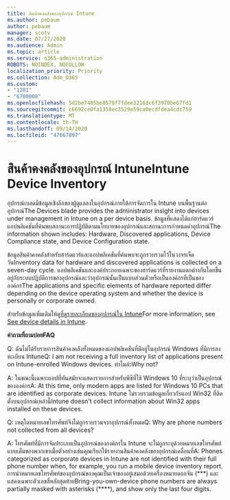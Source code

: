 ```yaml
---
title: สินค้าคงคลังของอุปกรณ์ Intune
ms.author: pebaum
author: pebaum
manager: scotv
ms.date: 07/27/2020
ms.audience: Admin
ms.topic: article
ms.service: o365-administration
ROBOTS: NOINDEX, NOFOLLOW
localization_priority: Priority
ms.collection: Adm_O365
ms.custom:
- "1281"
- "6700008"
ms.openlocfilehash: 5d2be7485be8578f7fdee3216dc6f3970be67fd1
ms.sourcegitcommit: c6692ce0fa1358ec3529e59ca0ecdfdea4cdc759
ms.translationtype: MT
ms.contentlocale: th-TH
ms.lasthandoff: 09/14/2020
ms.locfileid: "47667897"
---
```

# <a name="intune-device-inventory"></a><span data-ttu-id="0cdd7-102">สินค้าคงคลังของอุปกรณ์ Intune</span><span class="sxs-lookup"><span data-stu-id="0cdd7-102">Intune Device Inventory</span></span>

<span data-ttu-id="0cdd7-103">อุปกรณ์เบลดมีข้อมูลเชิงลึกของผู้ดูแลลงในอุปกรณ์ภายใต้การจัดการใน Intune บนพื้นฐานต่ออุปกรณ์</span><span class="sxs-lookup"><span data-stu-id="0cdd7-103">The Devices blade provides the administrator insight into devices under management in Intune on a per device basis.</span></span> <span data-ttu-id="0cdd7-104">ข้อมูลที่แสดงได้แก่ฮาร์ดแวร์แอปพลิเคชันที่ค้นพบสถานะการปฏิบัติตามนโยบายของอุปกรณ์และสถานะการกำหนดค่าอุปกรณ์</span><span class="sxs-lookup"><span data-stu-id="0cdd7-104">The information shown includes: Hardware, Discovered applications, Device Compliance state, and Device Configuration state.</span></span>

<span data-ttu-id="0cdd7-105">ข้อมูลสินค้าคงคลังสำหรับฮาร์ดแวร์และแอปพลิเคชันที่ค้นพบจะถูกรวบรวมไว้ในวงจรเจ็ดวัน</span><span class="sxs-lookup"><span data-stu-id="0cdd7-105">Inventory data for hardware and discovered applications is collected on a seven-day cycle.</span></span> <span data-ttu-id="0cdd7-106">แอปพลิเคชันและองค์ประกอบเฉพาะของฮาร์ดแวร์ที่รายงานแตกต่างกันโดยขึ้นอยู่กับระบบปฏิบัติการของอุปกรณ์และว่าอุปกรณ์นั้นเป็นแบบส่วนตัวหรือเป็นองค์กรที่เป็นขององค์กร</span><span class="sxs-lookup"><span data-stu-id="0cdd7-106">The applications and specific elements of hardware reported differ depending on the device operating system and whether the device is personally or corporate owned.</span></span>

<span data-ttu-id="0cdd7-107">สำหรับข้อมูลเพิ่มเติมให้ดู[ที่ดูรายละเอียดของอุปกรณ์ใน Intune](https://docs.microsoft.com/intune/device-inventory)</span><span class="sxs-lookup"><span data-stu-id="0cdd7-107">For more information, see [See device details in Intune](https://docs.microsoft.com/intune/device-inventory).</span></span>

<span data-ttu-id="0cdd7-108">**คำถามที่ถามบ่อย**</span><span class="sxs-lookup"><span data-stu-id="0cdd7-108">**FAQ**</span></span>

<span data-ttu-id="0cdd7-109">Q: ฉันไม่ได้รับรายการสินค้าคงคลังทั้งหมดของแอปพลิเคชันที่มีอยู่ในอุปกรณ์ Windows ที่มีการลงทะเบียน Intune</span><span class="sxs-lookup"><span data-stu-id="0cdd7-109">Q: I am not receiving a full inventory list of applications present on Intune-enrolled Windows devices.</span></span> <span data-ttu-id="0cdd7-110">ทำไมล่ะ</span><span class="sxs-lookup"><span data-stu-id="0cdd7-110">Why not?</span></span>

<span data-ttu-id="0cdd7-111">A: ในขณะนี้เฉพาะแอปที่ทันสมัยจะแสดงรายการสำหรับพีซีที่ใช้ Windows 10 ที่ระบุว่าเป็นอุปกรณ์ขององค์กร</span><span class="sxs-lookup"><span data-stu-id="0cdd7-111">A: At this time, only modern apps are listed for Windows 10 PCs that are identified as corporate devices.</span></span> <span data-ttu-id="0cdd7-112">Intune ไม่รวบรวมข้อมูลเกี่ยวกับแอป Win32 ที่ติดตั้งบนอุปกรณ์เหล่านี้</span><span class="sxs-lookup"><span data-stu-id="0cdd7-112">Intune doesn't collect information about Win32 apps installed on these devices.</span></span>

<span data-ttu-id="0cdd7-113">Q: เหตุใดหมายเลขโทรศัพท์จึงไม่ถูกรวบรวมจากอุปกรณ์ทั้งหมด</span><span class="sxs-lookup"><span data-stu-id="0cdd7-113">Q: Why are phone numbers not collected from all devices?</span></span>

<span data-ttu-id="0cdd7-114">A: โทรศัพท์ที่มีการจัดประเภทเป็นอุปกรณ์ขององค์กรใน Intune จะไม่ถูกระบุด้วยหมายเลขโทรศัพท์แบบเต็มของพวกเขาเมื่อตัวอย่างเช่นคุณเรียกใช้รายงานสินค้าคงคลังของอุปกรณ์เคลื่อนที่</span><span class="sxs-lookup"><span data-stu-id="0cdd7-114">A: Phones categorized as corporate devices in Intune are not identified with their full phone number when, for example, you run a mobile device inventory report.</span></span> <span data-ttu-id="0cdd7-115">การนำหมายเลขโทรศัพท์ของอุปกรณ์ของคุณเป็นเจ้าของอยู่เสมอด้วยเครื่องหมายดอกจัน (\*\*\*) และแสดงเฉพาะตัวเลขสี่หลักสุดท้าย</span><span class="sxs-lookup"><span data-stu-id="0cdd7-115">Bring-you-own-device phone numbers are always partially masked with asterisks (\*\*\*\*), and show only the last four digits.</span></span>
